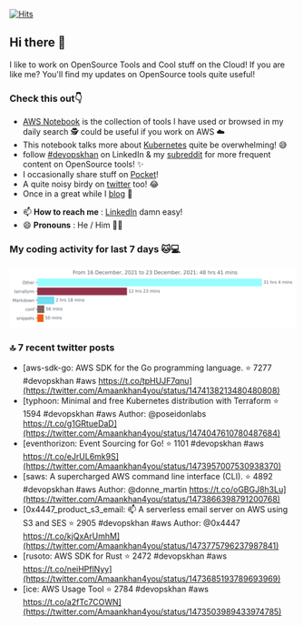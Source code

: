 [![Hits](https://hits.seeyoufarm.com/api/count/incr/badge.svg?url=https%3A%2F%2Fgithub.com%2Fakhan4u%2Fhit-counter&count_bg=%2379C83D&title_bg=%23555555&icon=&icon_color=%23E7E7E7&title=visits&edge_flat=false)](https://hits.seeyoufarm.com)

## Hi there 👋

I like to work on OpenSource Tools and Cool stuff on the Cloud! If you are like me? You'll find my updates on OpenSource tools quite useful!

### Check this out👇

* [AWS Notebook](https://histre.com/public/notebooks/dnllyanu/aws/) is the collection of tools I have used or browsed in my daily search 🕵️ could be useful if you work on AWS ☁️
* This notebook talks more about [Kubernetes](https://histre.com/public/notebooks/6uxdvo3y/kubernetes/) quite be overwhelming! 😅
* follow [#devopskhan](https://www.linkedin.com/feed/hashtag/devopskhan/) on LinkedIn & my [subreddit](https://www.reddit.com/r/devopskhan/) for more frequent content on OpenSource tools! ✨
* I occasionally share stuff on [Pocket](https://getpocket.com/@ej6g8d1dp2829A16a9Tf5d4T6bAMp3d8791rejDe86yem3bm4e14ex4fT4dluk29)!
* A quite noisy birdy on [twitter](https://twitter.com/Amaankhan4you) too! 😂
* Once in a great while I [blog](https://linuxparrot.com/) 😬


- 📫 **How to reach me** : [LinkedIn](https://www.linkedin.com/in/amaan-khan-linux-ninja) damn easy!
- 😄 **Pronouns** : He / Him 🤷‍♂️

### My coding activity for last 7 days 🐱💻

<img src="https://github.com/akhan4u/akhan4u/blob/main/images/stat.svg" alt="Amaan's Wakatime Activity!"/>

### 🔝 7 recent twitter posts
<!-- DEVDOJO:START -->
- [aws-sdk-go: AWS SDK for the Go programming language.
⭐️ 7277
#devopskhan #aws
https://t.co/tpHUJF7qnu](https://twitter.com/Amaankhan4you/status/1474138213480480808)
- [typhoon: Minimal and free Kubernetes distribution with Terraform
⭐️ 1594
#devopskhan #aws
Author: @poseidonlabs
https://t.co/g1GRtueDaD](https://twitter.com/Amaankhan4you/status/1474047610780487684)
- [eventhorizon: Event Sourcing for Go!
⭐️ 1101
#devopskhan #aws
https://t.co/eJrUL6mk9S](https://twitter.com/Amaankhan4you/status/1473957007530938370)
- [saws: A supercharged AWS command line interface &lpar;CLI&rpar;.
⭐️ 4892
#devopskhan #aws
Author: @donne_martin
https://t.co/oGBGJ8h3Lu](https://twitter.com/Amaankhan4you/status/1473866398791200768)
- [0x4447_product_s3_email: 📫 A serverless email server on AWS using S3 and SES
⭐️ 2905
#devopskhan #aws
Author: @0x4447
https://t.co/kjQxArUmhM](https://twitter.com/Amaankhan4you/status/1473775796237987841)
- [rusoto: AWS SDK for Rust
⭐️ 2472
#devopskhan #aws
https://t.co/neiHPflNyy](https://twitter.com/Amaankhan4you/status/1473685193789693969)
- [ice: AWS Usage Tool
⭐️ 2784
#devopskhan #aws
https://t.co/a2fTc7COWN](https://twitter.com/Amaankhan4you/status/1473503989433974785)
<!-- DEVDOJO:END -->

<!-- ![Amaan's GitHub stats](https://github-readme-stats.vercel.app/api?username=akhan4u&count_private=true&show_icons=true&hide=contribs) -->

